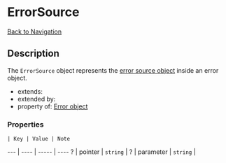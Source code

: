 # ErrorSource
[Back to Navigation](README.md)

## Description

The `ErrorSource` object represents the [error source object](http://jsonapi.org/format/#error-objects) inside an error object.

- extends:
- extended by:
- property of: [Error object](objects-error.md)

### Properties

    | Key | Value | Note
--- | ---- | ----- | ----
? | pointer | `string` |
? | parameter | `string` |
